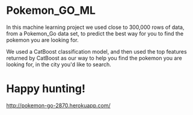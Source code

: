 # Pokemon_GO_ML

In this machine learning project we used close to 300,000 rows of data, from a Pokemon_Go data set, to predict the best way for you to find the pokemon you are looking for. 

We used a CatBoost classification model, and then used the top features returned by CatBoost as our way to help you find the pokemon you are looking for, in the city you'd like to search.

# Happy hunting!

http://pokemon-go-2870.herokuapp.com/

